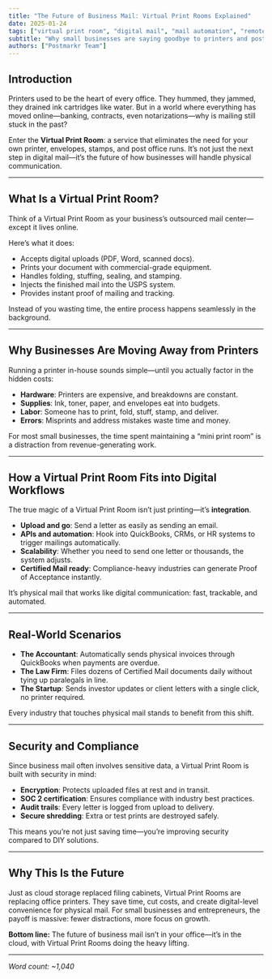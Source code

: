 ```yaml
---
title: "The Future of Business Mail: Virtual Print Rooms Explained"
date: 2025-01-24
tags: ["virtual print room", "digital mail", "mail automation", "remote business"]
subtitle: "Why small businesses are saying goodbye to printers and post office lines."
authors: ["Postmarkr Team"]
---
```


## Introduction

Printers used to be the heart of every office. They hummed, they jammed, they drained ink cartridges like water. But in a world where everything has moved online—banking, contracts, even notarizations—why is mailing still stuck in the past?  

Enter the **Virtual Print Room**: a service that eliminates the need for your own printer, envelopes, stamps, and post office runs. It’s not just the next step in digital mail—it’s the future of how businesses will handle physical communication.  

---

## What Is a Virtual Print Room?

Think of a Virtual Print Room as your business’s outsourced mail center—except it lives online.  

Here’s what it does:  
- Accepts digital uploads (PDF, Word, scanned docs).  
- Prints your document with commercial-grade equipment.  
- Handles folding, stuffing, sealing, and stamping.  
- Injects the finished mail into the USPS system.  
- Provides instant proof of mailing and tracking.  

Instead of you wasting time, the entire process happens seamlessly in the background.  

---

## Why Businesses Are Moving Away from Printers

Running a printer in-house sounds simple—until you actually factor in the hidden costs:  

- **Hardware**: Printers are expensive, and breakdowns are constant.  
- **Supplies**: Ink, toner, paper, and envelopes eat into budgets.  
- **Labor**: Someone has to print, fold, stuff, stamp, and deliver.  
- **Errors**: Misprints and address mistakes waste time and money.  

For most small businesses, the time spent maintaining a “mini print room” is a distraction from revenue-generating work.  

---

## How a Virtual Print Room Fits into Digital Workflows

The true magic of a Virtual Print Room isn’t just printing—it’s **integration**.  

- **Upload and go**: Send a letter as easily as sending an email.  
- **APIs and automation**: Hook into QuickBooks, CRMs, or HR systems to trigger mailings automatically.  
- **Scalability**: Whether you need to send one letter or thousands, the system adjusts.  
- **Certified Mail ready**: Compliance-heavy industries can generate Proof of Acceptance instantly.  

It’s physical mail that works like digital communication: fast, trackable, and automated.  

---

## Real-World Scenarios

- **The Accountant**: Automatically sends physical invoices through QuickBooks when payments are overdue.  
- **The Law Firm**: Files dozens of Certified Mail documents daily without tying up paralegals in line.  
- **The Startup**: Sends investor updates or client letters with a single click, no printer required.  

Every industry that touches physical mail stands to benefit from this shift.  

---

## Security and Compliance

Since business mail often involves sensitive data, a Virtual Print Room is built with security in mind:  

- **Encryption**: Protects uploaded files at rest and in transit.  
- **SOC 2 certification**: Ensures compliance with industry best practices.  
- **Audit trails**: Every letter is logged from upload to delivery.  
- **Secure shredding**: Extra or test prints are destroyed safely.  

This means you’re not just saving time—you’re improving security compared to DIY solutions.  

---

## Why This Is the Future

Just as cloud storage replaced filing cabinets, Virtual Print Rooms are replacing office printers. They save time, cut costs, and create digital-level convenience for physical mail. For small businesses and entrepreneurs, the payoff is massive: fewer distractions, more focus on growth.  

**Bottom line:** The future of business mail isn’t in your office—it’s in the cloud, with Virtual Print Rooms doing the heavy lifting.  

---
*Word count: ~1,040*

